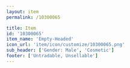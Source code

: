 ```yaml
---
layout: item
permalink: /10300065

title: Item
id: '10300065'
item_name: 'Empty-Headed'
icon_url: 'item/icon/customize/10300065.png'
sub_header: ['Gender: Male', 'Cosmetic']
footer: ['Untradable, Unsellable']
---
```

